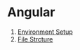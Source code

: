 # Angular
1. [Environment Setup](https://github.com/bonjourbonobo/Angular-Notes/blob/master/1.%20Environment%20Setup.md)
2. [File Strcture](https://github.com/bonjourbonobo/Angular-Notes/blob/master/2.%20File%20Strcture.md)
